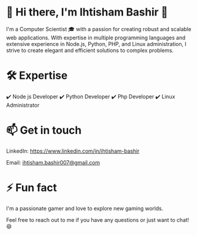 # 🧍 Hi there, I'm Ihtisham Bashir 👋
I'm a Computer Scientist 🎓 with a passion for creating robust and scalable web applications. With expertise in multiple programming languages and extensive experience in Node.js, Python, PHP, and Linux administration, I strive to create elegant and efficient solutions to complex problems.

#  🛠️ Expertise
✔️ Node js Developer
✔️ Python Developer 
✔️ Php Developer
✔️ Linux Administrator

# 📫 Get in touch
LinkedIn: https://www.linkedin.com/in/ihtisham-bashir

Email: ihtisham.bashir007@gmail.com


# ⚡ Fun fact
I'm a passionate gamer and love to explore new gaming worlds.

Feel free to reach out to me if you have any questions or just want to chat! 😄
